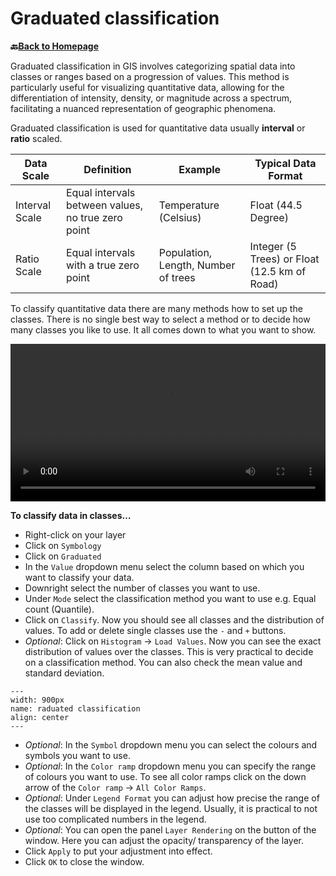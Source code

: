# Graduated classification


__🔙[Back to Homepage](/content/intro.md)__

Graduated classification in GIS involves categorizing spatial data into classes or ranges based on a progression of values. This method is particularly useful for visualizing quantitative data, allowing for the differentiation of intensity, density, or magnitude across a spectrum, facilitating a nuanced representation of geographic phenomena.

Graduated classification is used for quantitative data usually __interval__ or __ratio__ scaled.

| Data Scale     | Definition                                         | Example                             | Typical Data Format                          |
|----------------|----------------------------------------------------|-------------------------------------|----------------------------------------------|
| Interval Scale | Equal intervals between values, no true zero point | Temperature (Celsius)               | Float (44.5 Degree)                          |
| Ratio Scale    | Equal intervals with a true zero point             | Population, Length, Number of trees | Integer (5 Trees) or Float (12.5 km of Road) |

To classify quantitative data there are many methods how to set up the classes. There is no single best way to select a method or to decide how many classes you like to use. It all comes down to what you want to show.

<video width="100%" controls src="https://github.com/GIScience/gis-training-resource-center/raw/main/fig/graduated_classification.mp4"></video>

__To classify data in classes…__
-  Right-click on your layer
- Click on `Symbology`
- Click on `Graduated`
- In the `Value` dropdown menu select the column based on which you want to classify your data.
- Downright select the number of classes you want to use.
- Under `Mode` select the classification method you want to use e.g. Equal count (Quantile).
- Click on `Classify`.  Now you should see all classes and the distribution of values. To add or delete single classes use the `-` and `+` buttons. 
- *Optional*: Click on `Histogram` -> `Load Values`. Now you can see the exact distribution of values over the classes. This is very practical to decide on a classification method. You can also check the mean value and standard deviation.
```{figure} /fig/Graduated_histogram.png
---
width: 900px
name: raduated classification
align: center
---
```
- *Optional*: In the `Symbol` dropdown menu you can select the colours and symbols you want to use.
- *Optional*: In the `Color ramp` dropdown menu you can specify the range of colours you want to use. To see all color ramps click on the down arrow of the `Color ramp` -> `All Color Ramps`.
- *Optional*: Under `Legend Format` you can adjust how precise the range of the classes will be displayed in the legend. Usually, it is practical to not use too complicated numbers in the legend.
- *Optional*: You can open the panel `Layer Rendering` on the button of the window. Here you can adjust the opacity/ transparency of the layer.
- Click `Apply` to put your adjustment into effect.
- Click `OK` to close the window.

